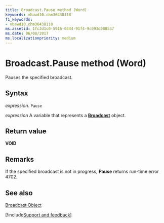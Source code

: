 ```yaml
---
title: Broadcast.Pause method (Word)
keywords: vbawd10.chm36438118
f1_keywords:
- vbawd10.chm36438118
ms.assetid: 1fc3d1c0-5916-0444-91f4-9c093d088537
ms.date: 06/08/2017
ms.localizationpriority: medium
---
```



# Broadcast.Pause method (Word)

Pauses the specified broadcast.


## Syntax

_expression_. `Pause`

_expression_ A variable that represents a **[Broadcast](Word.broadcast.md)** object.


## Return value

 **VOID**


## Remarks

If the specified broadcast is not in progress, **Pause** returns run-time error 4702.


## See also


[Broadcast Object](Word.broadcast.md)

[!include[Support and feedback](~/includes/feedback-boilerplate.md)]